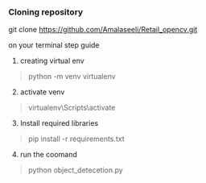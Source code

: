 ###  Cloning repository
git clone https://github.com/Amalaseeli/Retail_opencv.git

on your terminal  step guide
1. creating virtual env
> python -m venv virtualenv

2. activate venv
> virtualenv\Scripts\activate

3. Install required libraries
> pip install -r requirements.txt

4. run the coomand
> python object_detecetion.py

